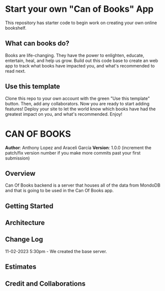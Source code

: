 # Start your own "Can of Books" App

This repository has starter code to begin work on creating your own online bookshelf.

## What can books do?

Books are life-changing. They have the power to enlighten, educate, entertain, heal, and help us grow. Build out this code base to create an web app to track what books have impacted you, and what's recommended to read next.

## Use this template

Clone this repo to your own account with the green "Use this template" button. Then, add any collaborators. Now you are ready to start adding features! Deploy your site to let the world know which books have had the greatest impact on you, and what's recommended. Enjoy!


# CAN OF BOOKS

**Author**: Anthony Lopez and Araceli García
**Version**: 1.0.0 (increment the patch/fix version number if you make more commits past your first submission)

## Overview
Can Of Books backend is a server that houses all of the data from MondoDB and that is going to be used in the Can Of Books app.

## Getting Started
<!-- What are the steps that a user must take in order to build this app on their own machine and get it running? -->

## Architecture
<!-- Provide a detailed description of the application design. What technologies (languages, libraries, etc) you're using, and any other relevant design information. -->

## Change Log
11-02-2023 5:30pm - We created the base server. 

## Estimates
<!-- See below -->

## Credit and Collaborations
<!-- Give credit (and a link) to other people or resources that helped you build this application. -->

